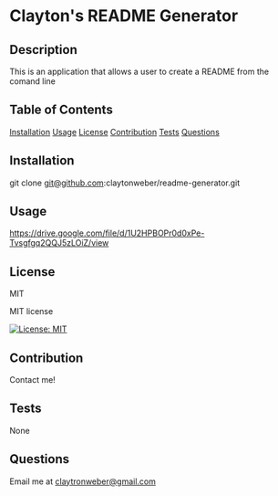# Clayton's README Generator

## Description

This is an application that allows a user to create a README from the comand line

## Table of Contents

[Installation](#Installation)
[Usage](#Usage)
[License](#License)
[Contribution](#Contribution)
[Tests](#Tests)
[Questions](#Questions)

## Installation

git clone git@github.com:claytonweber/readme-generator.git

## Usage

https://drive.google.com/file/d/1U2HPBOPr0d0xPe-Tvsgfgq2QQJ5zLOiZ/view

## License

MIT

MIT license

[![License: MIT](https://img.shields.io/badge/License-MIT-yellow.svg)](https://opensource.org/licenses/MIT)

## Contribution

Contact me!

## Tests

None

## Questions

Email me at claytronweber@gmail.com
